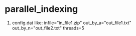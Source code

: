 # parallel_indexing
1. config.dat like:
infile="in_file1.zip"
out_by_a="out_file1.txt"
out_by_n="out_file2.txt"
threads=5
